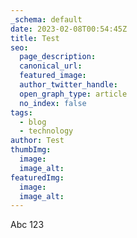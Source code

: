 ```yaml
---
_schema: default
date: 2023-02-08T00:54:45Z
title: Test
seo:
  page_description:
  canonical_url:
  featured_image:
  author_twitter_handle:
  open_graph_type: article
  no_index: false
tags:
  - blog
  - technology
author: Test
thumbImg:
  image:
  image_alt:
featuredImg:
  image:
  image_alt:
---
```

Abc 123